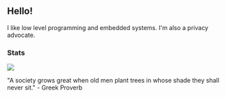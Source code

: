 ## Hello!

I like low level programming and embedded systems. I'm also a privacy advocate.


### Stats
<a href="https://github.com/luminite0?tab=repositories">
  <img align="center" src="https://github-readme-stats.vercel.app/api/top-langs/?username=luminite0&theme=holi&layout=compact&langs_count=8&card_width=400">
</a>


"A society grows great when old men plant trees in whose shade they shall never sit." - Greek Proverb
